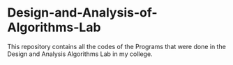 # Design-and-Analysis-of-Algorithms-Lab

This repository contains all the codes of the Programs that were done in the Design and Analysis Algorithms Lab in my college.
